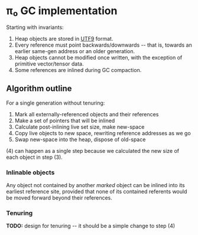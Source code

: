 # π₀ GC implementation
Starting with invariants:

1. Heap objects are stored in [UTF9](utf9.md) format.
2. Every reference must point backwards/downwards -- that is, towards an earlier same-gen address or an older generation.
3. Heap objects cannot be modified once written, with the exception of primitive vector/tensor data.
4. Some references are inlined during GC compaction.


## Algorithm outline
For a single generation without tenuring:

1. Mark all externally-referenced objects and their references
2. Make a set of pointers that will be inlined
3. Calculate post-inlining live set size, make new-space
4. Copy live objects to new space, rewriting reference addresses as we go
5. Swap new-space into the heap, dispose of old-space

(4) can happen as a single step because we calculated the new size of each object in step (3).


### Inlinable objects
Any object not contained by another _marked_ object can be inlined into its earliest reference site, provided that none of its contained referents would be moved forward beyond their references.


### Tenuring
**TODO:** design for tenuring -- it should be a simple change to step (4)
